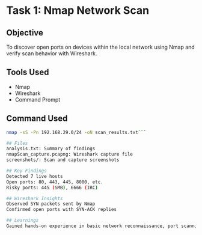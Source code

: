 # Task 1: Nmap Network Scan

## Objective
To discover open ports on devices within the local network using Nmap and verify scan behavior with Wireshark.

## Tools Used
- Nmap
- Wireshark
- Command Prompt

## Command Used
```bash
nmap -sS -Pn 192.168.29.0/24 -oN scan_results.txt```

## Files
analysis.txt: Summary of findings
nmapScan_capture.pcapng: Wireshark capture file
screenshots/: Scan and capture screenshots

## Key Findings
Detected 7 live hosts
Open ports: 80, 443, 445, 8080, etc.
Risky ports: 445 (SMB), 6666 (IRC)

## Wireshark Insights
Observed SYN packets sent by Nmap
Confirmed open ports with SYN-ACK replies

## Learnings
Gained hands-on experience in basic network reconnaissance, port scanning, and packet-level inspection using professional tools.
